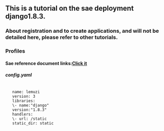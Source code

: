 ## This is a tutorial on the sae deployment django1.8.3.
### About registration and to create applications, and will not be detailed here, please refer to other tutorials.
>
### Profiles
####  Sae reference document links:[Click it](http://www.sinacloud.com/doc/sae/python/tutorial.html#shi-yong-web-kai-fa-kuang-jia) 
>

##### config.yaml
<pre><code>
   name: lemuzi
   version: 3
   libraries:
   \- name:"django"
   version:"1.8.3"
   handlers:
   \- url: /static
   static_dir: static
</pre></code>
